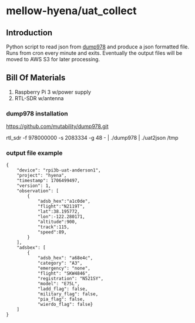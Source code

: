 mellow-hyena/uat_collect
=========================

## Introduction
Python script to read json from [dump978](https://github.com/mutability/dump978) and produce a json formatted file.  Runs from cron every minute and exits.  Eventually the output files will be moved to AWS S3 for later processing.


## Bill Of Materials
1. Raspberry Pi 3 w/power supply
1. RTL-SDR w/antenna

### dump978 installation

https://github.com/mutability/dump978.git

rtl_sdr -f 978000000 -s 2083334 -g 48 - | ./dump978 | ./uat2json /tmp

### output file example
```
{
    "device": "rpi3b-uat-anderson1", 
    "project": "hyena", 
    "timestamp": 1706499497, 
    "version": 1, 
    "observation": [
        {
            "adsb_hex":"a1c0de",
            "flight":"N2119T",
            "lat":38.195772,
            "lon":-122.280171,
            "altitude":900,
            "track":115,
            "speed":89,
        }
    ],
    "adsbex": [
        {
            "adsb_hex": "a68e4c", 
            "category": "A3", 
            "emergency": "none", 
            "flight": "SKW4846", 
            "registration": "N521SY", 
            "model": "E75L", 
            "ladd_flag": false, 
            "military_flag": false, 
            "pia_flag": false, 
            "wierdo_flag": false}
    ]
}
```
